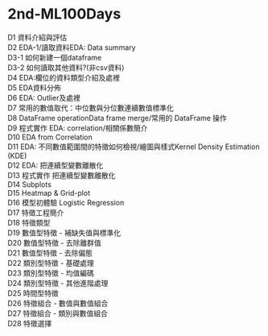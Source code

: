 # 2nd-ML100Days 
D1 資料介紹與評估  
D2 EDA-1/讀取資料EDA: Data summary  
D3-1 如何新建一個dataframe  
D3-2 如何讀取其他資料?(非csv資料)  
D4 EDA:欄位的資料類型介紹及處裡  
D5 EDA資料分佈  
D6 EDA: Outlier及處裡  
D7 常用的數值取代：中位數與分位數連續數值標準化  
D8 DataFrame operationData frame merge/常用的 DataFrame 操作  
D9 程式實作 EDA: correlation/相關係數簡介  
D10 EDA from Correlation  
D11 EDA: 不同數值範圍間的特徵如何檢視/繪圖與樣式Kernel Density Estimation (KDE)  
D12 EDA: 把連續型變數離散化  
D13 程式實作 把連續型變數離散化  
D14 Subplots  
D15 Heatmap & Grid-plot  
D16 模型初體驗 Logistic Regression  
D17 特徵工程簡介  
D18 特徵類型  
D19 數值型特徵 - 補缺失值與標準化  
D20 數值型特徵 - 去除離群值  
D21 數值型特徵 - 去除偏態  
D22 類別型特徵 - 基礎處理  
D23 類別型特徵 - 均值編碼  
D24 類別型特徵 - 其他進階處理  
D25 時間型特徵  
D26 特徵組合 - 數值與數值組合  
D27 特徵組合 - 類別與數值組合  
D28 特徵選擇  